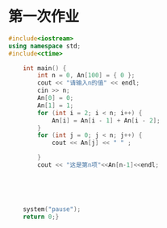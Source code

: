 # 第一次作业
```c++
#include<iostream>
using namespace std;
#include<ctime>

	int main() {
		int n = 0, An[100] = { 0 };
		cout << "请输入n的值" << endl;
		cin >> n;
		An[0] = 0;
		An[1] = 1;
		for (int i = 2; i < n; i++) {
			An[i] = An[i - 1] + An[i - 2];
		}
		for (int j = 0; j < n; j++) {
			cout << An[j] << " " ;

		}
		cout << "这是第n项"<<An[n-1]<<endl;
			
	
	

	
	system("pause");
	return 0;}
	
```


	
<!--stackedit_data:
eyJoaXN0b3J5IjpbMzQzMTIzMDgxLDM2NjI3NzY5NywxNDIzMD
Y2NjY3LDg2Mjg0NTI3NiwxMzUyMTY0NTk1XX0=
-->